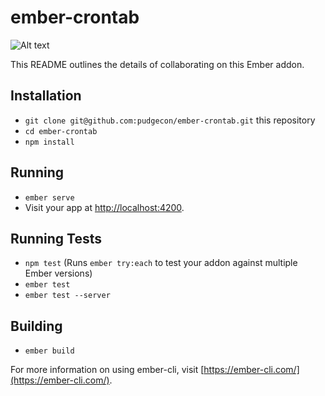 # ember-crontab

![Alt text](https://travis-ci.org/pudgecon/ember-crontab.svg?branch=master)

This README outlines the details of collaborating on this Ember addon.

## Installation

* `git clone git@github.com:pudgecon/ember-crontab.git` this repository
* `cd ember-crontab`
* `npm install`

## Running

* `ember serve`
* Visit your app at [http://localhost:4200](http://localhost:4200).

## Running Tests

* `npm test` (Runs `ember try:each` to test your addon against multiple Ember versions)
* `ember test`
* `ember test --server`

## Building

* `ember build`

For more information on using ember-cli, visit [https://ember-cli.com/](https://ember-cli.com/).
